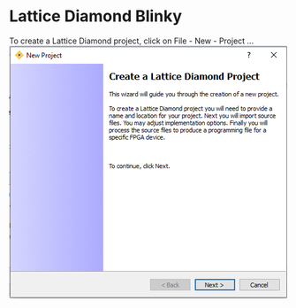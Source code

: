 # Lattice Diamond Blinky

To create a Lattice Diamond project, click on File - New - Project ...
![new project step 0](../images/diamond-project-step0.PNG )